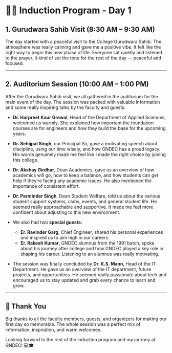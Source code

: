 # 🧑‍🎓 Induction Program - Day 1

## 1. Gurudwara Sahib Visit (8:30 AM – 9:30 AM)

The day started with a peaceful visit to the College Gurudwara Sahib. The atmosphere was really calming and gave me a positive vibe. It felt like the right way to begin this new phase of life. Everyone sat quietly and listened to the prayer. It kind of set the tone for the rest of the day — peaceful and focused.

---

## 2. Auditorium Session (10:00 AM – 1:00 PM)

After the Gurudwara Sahib visit, we all gathered in the auditorium for the main event of the day. The session was packed with valuable information and some really inspiring talks by the faculty and guests.

- **Dr. Harpreet Kaur Grewal**, Head of the Department of Applied Sciences, welcomed us warmly. She explained how important the foundation courses are for engineers and how they build the base for the upcoming years.

- **Dr. Sehijpal Singh**, our Principal Sir, gave a motivating speech about discipline, using our time wisely, and how GNDEC has a proud legacy. His words genuinely made me feel like I made the right choice by joining this college.

- **Dr. Akshay Girdhar**, Dean Academics, gave us an overview of how academics will go, how to keep a balance, and how students can get help if they’re facing any academic issues. He also mentioned the importance of consistent effort.

- **Dr. Parminder Singh**, Dean Student Welfare, told us about the various student support systems, clubs, events, and general student life. He seemed really approachable and supportive. It made me feel more confident about adjusting to this new environment.

- We also had two **special guests**:  
  - **Er. Ravinder Garg**, Chief Engineer, shared his personal experiences and inspired us to aim high in our careers.  
  - **Er. Rakesh Kumar**, GNDEC alumnus from the 1991 batch, spoke about his journey after college and how GNDEC played a key role in shaping his career. Listening to an alumnus was really motivating.

- The session was finally concluded by **Dr. K.S. Mann**, Head of the IT Department. He gave us an overview of the IT department, future projects, and opportunities. He seemed really passionate about tech and encouraged us to stay updated and grab every chance to learn and grow.

---

## 🙏 Thank You

Big thanks to all the faculty members, guests, and organizers for making our first day so memorable. The whole session was a perfect mix of information, inspiration, and warm welcomes.

Looking forward to the rest of the induction program and my journey at GNDEC! 💻🎓


